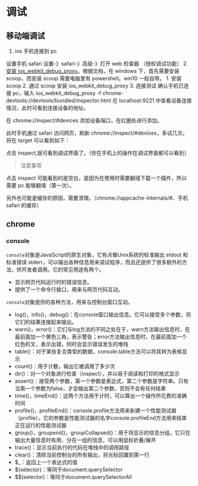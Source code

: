# 调试

## 移动端调试

1. ios 手机连接到 pc

设置手机 safari 设置-》safari-》高级-》打开 web 检查器 （授权调试功能）
2. [安装 ios_webkit_debug_proxy](https://github.com/google/ios-webkit-debug-proxy)。根据文档，在 windows 下，首先需要安装 scoop，而安装 scoop 需要电脑里有 powershell。win10 一般自带。
     1. 安装 scoop
     2. 通过 scoop 安装 ios_webkit_debug_proxy
3. 连接测试
确认手机已连接 pc，输入
ios_webkit_debug_proxy -f chrome-devtools://devtools/bundled/inspector.html
在 localhost:9221 中查看设备连接情况，此时可看到连接设备的地址。

在 chrome://inspect/#devices 添加设备端口，在红圈处进行添加。

此时手机通过 safari 访问网页，刷新 chrome://inspect/#devices，多试几次，将在 target 可以看到如下：

点击 inspect,就可看到调试界面了。（你在手机上的操作在调试界面都可以看到）

> 注意事项

点击 inspect 可能看到的是空白，是因为在使用时需要翻墙下载一个插件，所以需要 pc 能够翻墙（第一次）。

另外也可能是缓存的原因，需要清理。（chrome://appcache-internals/#、手机 safari 的缓存）

## chrome

### console

`console`对象是JavaScript的原生对象，它有点像Unix系统的标准输出 stdout 和标准错误 stderr，可以输出各种信息用来调试程序，而且还提供了很多额外的方法，供开发者调用。它的常见用途有两个。

- 显示网页代码运行时的错误信息。
- 提供了一个命令行接口，用来与网页代码互动。

`console`对象提供的各种方法，用来与控制台窗口互动。

- log()，info()，debug()：在console窗口输出信息。它可以接受多个参数，将它们的结果连接起来输出。
- warn()，error()：它们与log方法的不同之处在于，warn方法输出信息时，在最前面加一个黄色三角，表示警告；error方法输出信息时，在最前面加一个红色的叉，表示出错，同时会显示错误发生的堆栈
- table()：对于某些复合类型的数据，console.table方法可以将其转为表格显示
- count()：用于计数，输出它被调用了多少次
- dir()：对一个对象进行检查（inspect），并以易于阅读和打印的格式显示
- assert()：接受两个参数，第一个参数是表达式，第二个参数是字符串。只有当第一个参数为false，才会输出第二个参数，否则不会有任何结果
- time()，timeEnd()：这两个方法用于计时，可以算出一个操作所花费的准确时间
- profile()，profileEnd()：console.profile方法用来新建一个性能测试器（profile），它的参数是性能测试器的名字console.profileEnd方法用来结束正在运行的性能测试器
- group()，groupend()，groupCollapsed()：用于将显示的信息分组。它只在输出大量信息时有用，分在一组的信息，可以用鼠标折叠/展开
- trace()：显示当前执行的代码在堆栈中的调用路径
- clear()：清除当前控制台的所有输出，将光标回置到第一行
- $_：返回上一个表达式的值
- $(selector)：等同于document.querySelector
- $$(selector)：等同于document.querySelectorAll
